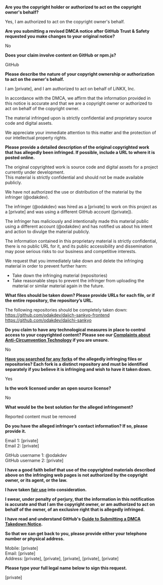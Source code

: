 **Are you the copyright holder or authorized to act on the copyright owner's behalf?**

Yes, I am authorized to act on the copyright owner's behalf.

**Are you submitting a revised DMCA notice after GitHub Trust & Safety requested you make changes to your original notice?**

No

**Does your claim involve content on GitHub or npm.js?**

GitHub

**Please describe the nature of your copyright ownership or authorization to act on the owner's behalf.**

I am [private], and I am authorized to act on behalf of LiNKX, Inc.

In accordance with the DMCA, we affirm that the information provided in this notice is accurate and that we are a copyright owner or authorized to act on behalf of the copyright owner.

The material infringed upon is strictly confidential and proprietary source code and digital assets.

We appreciate your immediate attention to this matter and the protection of our intellectual property rights.

**Please provide a detailed description of the original copyrighted work that has allegedly been infringed. If possible, include a URL to where it is posted online.**

The original copyrighted work is source code and digital assets for a project currently under development.  
This material is strictly confidential and should not be made available publicly.

We have not authorized the use or distribution of the material by the infringer (@odakdev).

The infringer (@odakdev) was hired as a [private] to work on this project as a [private] and was using a different GitHub account ([private]).

The infringer has maliciously and intentionally made this material public using a different account (@odakdev) and has notified us about his intent and action to divulge the material publicly.

The information contained in this proprietary material is strictly confidential, there is no public URL for it, and its public accessibility and dissemination may pose serious risks to our business and competitive interests.

We request that you immediately take down and delete the infringing material in order to prevent further harm:
- Take down the infringing material (repositories)  
- Take reasonable steps to prevent the infringer from uploading the material or similar material again in the future.

**What files should be taken down? Please provide URLs for each file, or if the entire repository, the repository’s URL.**

The following repositories should be completely taken down:  
https://github.com/odakdev/daiich-sankyo-frontend  
https://github.com/odakdev/daiichi-sankyo

**Do you claim to have any technological measures in place to control access to your copyrighted content? Please see our <a href="https://docs.github.com/articles/guide-to-submitting-a-dmca-takedown-notice#complaints-about-anti-circumvention-technology">Complaints about Anti-Circumvention Technology</a> if you are unsure.**

No

**<a href="https://docs.github.com/articles/dmca-takedown-policy#b-what-about-forks-or-whats-a-fork">Have you searched for any forks</a> of the allegedly infringing files or repositories? Each fork is a distinct repository and must be identified separately if you believe it is infringing and wish to have it taken down.**

Yes

**Is the work licensed under an open source license?**

No

**What would be the best solution for the alleged infringement?**

Reported content must be removed

**Do you have the alleged infringer’s contact information? If so, please provide it.**

Email 1: [private]  
Email 2: [private]

GitHub username 1: @odakdev  
GitHub username 2: [private]

**I have a good faith belief that use of the copyrighted materials described above on the infringing web pages is not authorized by the copyright owner, or its agent, or the law.**

**I have taken <a href="https://www.lumendatabase.org/topics/22">fair use</a> into consideration.**

**I swear, under penalty of perjury, that the information in this notification is accurate and that I am the copyright owner, or am authorized to act on behalf of the owner, of an exclusive right that is allegedly infringed.**

**I have read and understand GitHub's <a href="https://docs.github.com/articles/guide-to-submitting-a-dmca-takedown-notice/">Guide to Submitting a DMCA Takedown Notice</a>.**

**So that we can get back to you, please provide either your telephone number or physical address.**

Mobile: [private]  
Email: [private]  
Address: [private], [private], [private], [private], [private]

**Please type your full legal name below to sign this request.**

[private]

